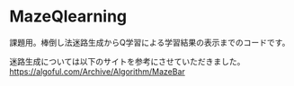 # MazeQlearning
課題用。棒倒し法迷路生成からQ学習による学習結果の表示までのコードです。

迷路生成については以下のサイトを参考にさせていただきました。
https://algoful.com/Archive/Algorithm/MazeBar
